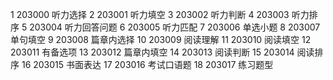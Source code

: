 1  203000  听力选择
2  203001  听力填空
3  203002  听力判断
4  203003  听力排序
5  203004  听力回答问题
6  203005  听力匹配
7  203006  单选小题
8  203007  单句填空
9  203008  篇章内选择
10  203009  阅读理解
11  203010  阅读填空
12  203011  有备选项
13  203012  篇章内填空
14  203013  阅读判断
15  203014  阅读排序
16  203015  书面表达
17  203016  考试口语题
18  203017  练习题型
